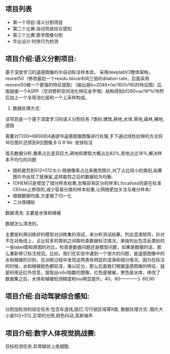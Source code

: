 项目列表
------------------

* 第一个项目:语义分割项目
* 第二个比赛:自动驾驶综合感知
* 第三个比赛:医学图像分割
* 毕业设计:时序行为检测


项目介绍:语义分割项目:
------------------------------

基于深度学习的遥感图像的半自动标注样本库。 采用deeplabV3整体架构，resnet50（修改最后一个residu block中间三层的dilation rate，后面采用resnext50做一个更强的特征提取）（输出是b×2048*(w/16)(h/16)的特征图）后面链接一个ASPP（空洞卷积空间池化特征金字塔）结构得到b1280×w/16*h/16然后加上一个全局池化层和一个上采样构成。

1. 数据处理方式:

该项目是一个基于深度学习的语义分割任务
7类别:建筑,耕地,水体,草地,森林,裸地,道路

需要对7200*6800的4通道16遥感图像图像进行处理,手下通过线性拉伸的方法将16位图片还原到8位图像,B G R NIr.
安排标注

首先数据分析,像素占比差异巨大,耕地和建筑大概占比82%,其他占比18%,解决样本不均匀的问题

* 随机裁剪到512*512大小.根据像素占比来裁剪图片,对了占比较小的类别,如果图片中出现了就保留,这样裁剪之后的数据较为均衡.
* (OHEM只是增加了错分样本权重,忽略容易区分的样本),focalloss则是在标准CEloss上修改的,减少容易分类的样本权重,让网络更加关注与难分样本)
* 根据数据均值,方差做了归一化
* 二分类辅助

数据清洗:
主要是水体和植被

数据怎么清洗的。
   
主要是利用训练好的模型对训练集的测试，来分析测试结果。列出混淆矩阵，针对不在对角线上，占比较多的类别之间取检查数据标注情况，单独列出包含此类别的一些label图和原图的对比，检查是数据问题还是模型问题，如果是数据的话，那么重新修订标注规范。比如，我们在实验中遇到一个很大的问题，是遥感图像中的水和植被的识别，在训练过程中发现这两类有明显的混淆和错分情况，因为在标注的时候，水和植被颜色都较深，难以区分，那么后面我们根据遥感图像的特征，就是利用近红外信息，提取出ndvi指数的图像，红色是植被，黑色是水体，修改了数据集之后，水体和植被检测精度和iou明显提升。40，60————》60,90
  


项目介绍:自动驾驶综合感知:
------------------------------
分割加检测的综合任务:包含车道线,路灯,可行驶区域等9类,
数据处理方式:
图片大小是512*512,正常的光照,颜色抖动,高斯噪声.



项目介绍:数字人体视觉挑战赛:
------------------------------

目标检测任务.异常鳞状上皮细胞.